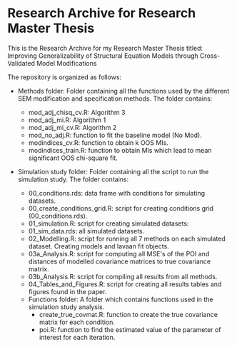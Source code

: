 # Research Archive for Research Master Thesis

This is the Research Archive for my Research Master Thesis titled:
Improving Generalizability of Structural Equation Models through Cross-Validated Model Modifications

The repository is organized as follows:
  - Methods folder: Folder containing all the functions used by the different SEM modification and specification methods.
    The folder contains:
      - mod_adj_chisq_cv.R: Algorithm 3
      - mod_adj_mi.R: Algorithm 1
      - mod_adj_mi_cv.R: Algorithm 2
      - mod_no_adj.R: function to fit the baseline model (No Mod).
      - modindices_cv.R: function to obtain k OOS MIs.
      - modindices_train.R: function to obtain MIs which lead to mean significant OOS chi-square fit.
      
  - Simulation study folder: Folder containing all the script to run the simulation study.
    The folder contains:
      - 00_conditions.rds: data frame with conditions for simulating datasets.
      - 00_create_conditions_grid.R: script for creating conditions grid (00_conditions.rds).
      - 01_simulation.R: script for creating simulated datasets:
      - 01_sim_data.rds: all simulated datasets.
      - 02_Modelling.R: script for running all 7 methods on each simulated dataset. Creating models and lavaan fit objects.
      - 03a_Analysis.R: script for computing all MSE's of the POI and distances of modelled covariance matrices to true covariance matrix.
      - 03b_Analysis.R: script for compiling all results from all methods.
      - 04_Tables_and_Figures.R: script for creating all results tables and figures found in the paper.
      - Functions folder: A folder which contains functions used in the simulation study analysis.
          - create_true_covmat.R: function to create the true covariance matrix for each condition.
          - poi.R: function to find the estimated value of the parameter of interest for each iteration.
          
